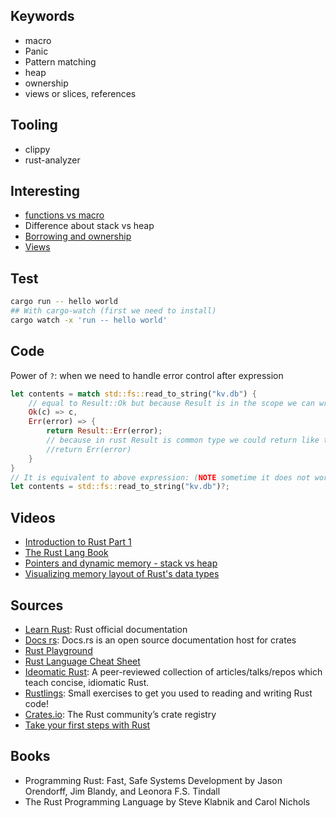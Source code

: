 ## Keywords

- macro
- Panic
- Pattern matching
- heap
- ownership
- views or slices, references

## Tooling

- clippy
- rust-analyzer

## Interesting

- [functions vs macro](https://youtu.be/WnWGO-tLtLA?t=3147)
- Difference about stack vs heap
- [Borrowing and ownership](https://youtu.be/WnWGO-tLtLA?t=5988)
- [Views](https://youtu.be/WnWGO-tLtLA?t=6359)

## Test

```bash
cargo run -- hello world
## With cargo-watch (first we need to install)
cargo watch -x 'run -- hello world' 
```

## Code

Power of `?`: when we need to handle error control after expression

```rust
let contents = match std::fs::read_to_string("kv.db") {
    // equal to Result::Ok but because Result is in the scope we can write Ok
    Ok(c) => c,
    Err(error) => {
        return Result::Err(error);
        // because in rust Result is common type we could return like that 
        //return Err(error)
    }
}
// It is equivalent to above expression: (NOTE sometime it does not work with Result type)
let contents = std::fs::read_to_string("kv.db")?;
```

## Videos

- [Introduction to Rust Part 1](https://www.youtube.com/watch?v=WnWGO-tLtLA)
- [The Rust Lang Book](https://www.youtube.com/playlist?list=PLai5B987bZ9CoVR-QEIN9foz4QCJ0H2Y8)
- [Pointers and dynamic memory - stack vs heap](https://www.youtube.com/watch?v=_8-ht2AKyH4)
- [Visualizing memory layout of Rust's data types](https://www.youtube.com/watch?v=rDoqT-a6UFg)

## Sources

- [Learn Rust](https://www.rust-lang.org/learn): Rust official documentation
- [Docs rs](https://docs.rs/): Docs.rs is an open source documentation host for crates
- [Rust Playground](https://play.rust-lang.org/)
- [Rust Language Cheat Sheet](https://cheats.rs/)
- [Ideomatic Rust](https://github.com/grunch/idiomatic-rust): A peer-reviewed collection of articles/talks/repos which teach concise, idiomatic Rust.
- [Rustlings](https://github.com/rust-lang/rustlings): Small exercises to get you used to reading and writing Rust code!
- [Crates.io](https://crates.io/): The Rust community’s crate registry
- [Take your first steps with Rust](https://learn.microsoft.com/en-us/training/paths/rust-first-steps/)

## Books

- Programming Rust: Fast, Safe Systems Development by Jason Orendorff, Jim Blandy, and Leonora F.S. Tindall
- The Rust Programming Language by Steve Klabnik and Carol Nichols
